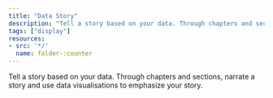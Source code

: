 ```yaml
---
title: "Data Story"
description: "Tell a story based on your data. Through chapters and sections, narrate a story and use data visualisations to emphasize your story."
tags: ["display"]
resources:
- src: '*/'
  name: folder-:counter
---
```


Tell a story based on your data. Through chapters and sections, narrate a story and use data visualisations to emphasize your story.
